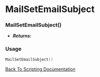 # MailSetEmailSubject

### MailSetEmailSubject()
- ***Returns:*** 

### Usage

```Lua
MailSetEmailSubject()
```


[Back To Scripting Documentation](../README.md)
